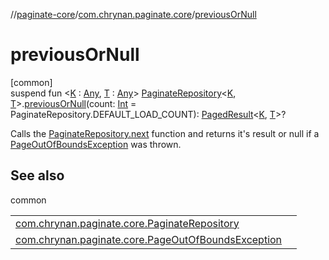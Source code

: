 //[paginate-core](../../index.md)/[com.chrynan.paginate.core](index.md)/[previousOrNull](previous-or-null.md)

# previousOrNull

[common]\
suspend fun &lt;[K](previous-or-null.md) : [Any](https://kotlinlang.org/api/latest/jvm/stdlib/kotlin/-any/index.html), [T](previous-or-null.md) : [Any](https://kotlinlang.org/api/latest/jvm/stdlib/kotlin/-any/index.html)&gt; [PaginateRepository](-paginate-repository/index.md)&lt;[K](previous-or-null.md), [T](previous-or-null.md)&gt;.[previousOrNull](previous-or-null.md)(count: [Int](https://kotlinlang.org/api/latest/jvm/stdlib/kotlin/-int/index.html) = PaginateRepository.DEFAULT_LOAD_COUNT): [PagedResult](-paged-result/index.md)&lt;[K](previous-or-null.md), [T](previous-or-null.md)&gt;?

Calls the [PaginateRepository.next](-paginate-repository/next.md) function and returns it's result or null if a [PageOutOfBoundsException](-page-out-of-bounds-exception/index.md) was thrown.

## See also

common

| | |
|---|---|
| [com.chrynan.paginate.core.PaginateRepository](-paginate-repository/next.md) |  |
| [com.chrynan.paginate.core.PageOutOfBoundsException](-page-out-of-bounds-exception/index.md) |  |
